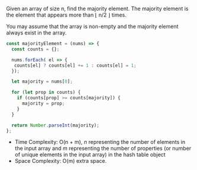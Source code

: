Given an array of size n, find the majority element. The majority element is the element that appears more than ⌊ n/2 ⌋ times.

You may assume that the array is non-empty and the majority element always exist in the array.

```JavaScript
const majorityElement = (nums) => {
  const counts = {};

  nums.forEach( el => {
   counts[el] ? counts[el] += 1 : counts[el] = 1;
  });

  let majority = nums[0];

  for (let prop in counts) {
    if (counts[prop] >= counts[majority]) {
      majority = prop;
    }
  }

  return Number.parseInt(majority);
};
```

- Time Complexity: O(n + m), *n* representing the number of elements in the input array and *m* representing the number of properties (or number of unique elements in the input array) in the hash table object
- Space Complexity: O(m) extra space.
